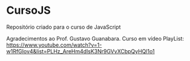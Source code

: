 # CursoJS
 Repositório criado para o curso de JavaScript

 Agradecimentos ao Prof. Gustavo Guanabara.
 Curso em vídeo
 PlayList:
 https://www.youtube.com/watch?v=1-w1RfGIov4&list=PLHz_AreHm4dlsK3Nr9GVvXCbpQyHQl1o1
